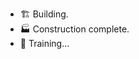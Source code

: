 - 🏗️ Building.
- 🏭 Construction complete.
- 🎯 Training...

<!---
Mizera-Mondo/Mizera-Mondo is a ✨ special ✨ repository because its `README.md` (this file) appears on your GitHub profile.
You can click the Preview link to take a look at your changes.
--->
